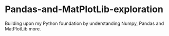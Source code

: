 # Pandas-and-MatPlotLib-exploration
Building upon my Python foundation by understanding Numpy, Pandas and MatPlotLib more.
